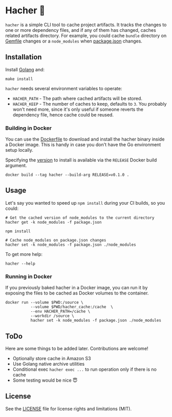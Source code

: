 # Hacher :hocho:

```hacher``` is a simple CLI tool to cache project artifacts. It tracks the changes to one or more dependency files, and if any of them has changed, caches related artifacts directory. For example, you could cache ```bundle``` directory on [Gemfile](http://bundler.io/man/gemfile.5.html) changes or a ```node_modules``` when [package.json](https://docs.npmjs.com/files/package.json) changes.

## Installation

Install [Golang](https://golang.org/doc/install) and:

    make install

```hacher``` needs several environment variables to operate:

* ```HACHER_PATH``` - The path where cached artifacts will be stored.
* ```HACHER_KEEP``` - The number of caches to keep, defaults to ```3```. You probably won't need more, since it's only useful if someone reverts the dependency file, hence cache could be reused.

### Building in Docker

You can use the [Dockerfile](./Dockerfile) to download and install the hacher binary inside a Docker image. This is handy in case you don't have the Go environment setup locally.

Specifying the [version](https://github.com/Dockbit/hacher/releases) to install is available via the `RELEASE` Docker build argument.

```docker build --tag hacher --build-arg RELEASE=v0.1.0 .```

## Usage

Let's say you wanted to speed up ```npm install``` during your CI builds, so you could:

    # Get the cached version of node_modules to the current directory
    hacher get -k node_modules -f package.json

    npm install

    # Cache node_modules on package.json changes
    hacher set -k node_modules -f package.json ./node_modules

To get more help:

    hacher --help

### Running in Docker

If you previously baked hacher in a Docker image, you can run it by exposing the files to be cached as Docker volumes to the container.

```
docker run --volume $PWD:/source \
           --volume $PWD/hacher_cache:/cache  \
           --env HACHER_PATH=/cache \
           --workdir /source \
           hacher set -k node_modules -f package.json ./node_modules
```

## ToDo

Here are some things to be added later. Contributions are welcome!

* Optionally store cache in Amazon S3
* Use Golang native archive utilities
* Conditional exec ```hacher exec ...``` to run operation only if there is no cache
* Some testing would be nice :innocent:


## License

See the [LICENSE](LICENSE.md) file for license rights and limitations (MIT).

